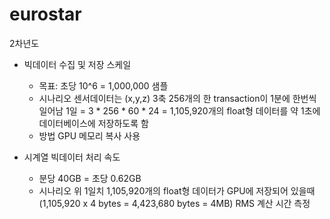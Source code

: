 # eurostar

2차년도

* 빅데이터 수집 및 저장 스케일
  - 목표: 초당 10^6 = 1,000,000 샘플
  - 시나리오
      센서데이터는 (x,y,z) 3축 256개의 한 transaction이 1분에 한번씩 일어남
      1일 = 3 * 256 * 60 * 24 = 1,105,920개의 float형 데이터를 약 1초에 데이터베이스에 저장하도록 함
  - 방법
      GPU 메모리 복사 사용

* 시계열 빅데이터 처리 속도
  - 분당 40GB = 초당 0.62GB
  - 시나리오
      위 1일치 1,105,920개의 float형 데이터가 GPU에 저장되어 있을때 (1,105,920 x 4 bytes = 4,423,680 bytes = 4MB)
      RMS 계산 시간 측정
  
